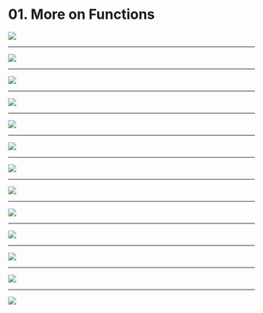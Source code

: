 # 01. More on Functions

![](https://i.imgur.com/2LRUwNO.png)

---

![](https://i.imgur.com/0TTVqW1.png)

---

![](https://i.imgur.com/vSip281.png)

---

![](https://i.imgur.com/Zkhchlz.png)

---

![](https://i.imgur.com/9yEHWaF.png)

---

![](https://i.imgur.com/K7LXXhn.png)

---

![](https://i.imgur.com/IL5cRnt.png)

---

![](https://i.imgur.com/gFTJoJj.png)

---

![](https://i.imgur.com/YoUhvLO.png)

---

![](https://i.imgur.com/eWSeJno.png)

---

![](https://i.imgur.com/tyJG6Ki.png)

---

![](https://i.imgur.com/Jia12FE.png)

---

![](https://i.imgur.com/t0P4ePy.png)
